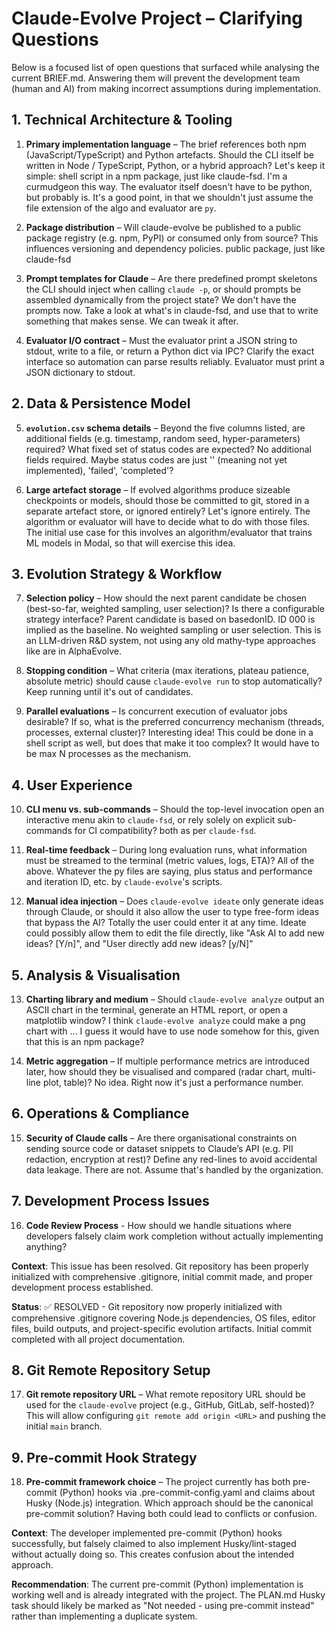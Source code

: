 # Claude-Evolve Project – Clarifying Questions

Below is a focused list of open questions that surfaced while analysing the current BRIEF.md. Answering them will prevent the development team (human and AI) from making incorrect assumptions during implementation.

## 1. Technical Architecture & Tooling

1. **Primary implementation language** – The brief references both npm (JavaScript/TypeScript) and Python artefacts. Should the CLI itself be written in Node / TypeScript, Python, or a hybrid approach?
   Let's keep it simple: shell script in a npm package, just like claude-fsd. I'm a curmudgeon this way.
   The evaluator itself doesn't have to be python, but probably is. It's a good point, in that we shouldn't
   just assume the file extension of the algo and evaluator are `py`.

2. **Package distribution** – Will claude-evolve be published to a public package registry (e.g. npm, PyPI) or consumed only from source? This influences versioning and dependency policies.
   public package, just like claude-fsd

3. **Prompt templates for Claude** – Are there predefined prompt skeletons the CLI should inject when calling `claude -p`, or should prompts be assembled dynamically from the project state?
   We don't have the prompts now. Take a look at what's in claude-fsd, and use that to write something
   that makes sense. We can tweak it after.

4. **Evaluator I/O contract** – Must the evaluator print a JSON string to stdout, write to a file, or return a Python dict via IPC? Clarify the exact interface so automation can parse results reliably.
   Evaluator must print a JSON dictionary to stdout.

## 2. Data & Persistence Model

5. **`evolution.csv` schema details** – Beyond the five columns listed, are additional fields (e.g. timestamp, random seed, hyper-parameters) required? What fixed set of status codes are expected?
   No additional fields required. Maybe status codes are just '' (meaning not yet implemented), 'failed', 'completed'?

6. **Large artefact storage** – If evolved algorithms produce sizeable checkpoints or models, should those be committed to git, stored in a separate artefact store, or ignored entirely?
   Let's ignore entirely. The algorithm or evaluator will have to decide what to do with those files.
   The initial use case for this involves an algorithm/evaluator that trains ML models in Modal, so
   that will exercise this idea.

## 3. Evolution Strategy & Workflow

7. **Selection policy** – How should the next parent candidate be chosen (best-so-far, weighted sampling, user selection)? Is there a configurable strategy interface?
   Parent candidate is based on basedonID. ID 000 is implied as the baseline. No weighted sampling or user
   selection. This is an LLM-driven R&D system, not using any old mathy-type approaches like are in
   AlphaEvolve.

8. **Stopping condition** – What criteria (max iterations, plateau patience, absolute metric) should cause `claude-evolve run` to stop automatically?
   Keep running until it's out of candidates.

9. **Parallel evaluations** – Is concurrent execution of evaluator jobs desirable? If so, what is the preferred concurrency mechanism (threads, processes, external cluster)?
   Interesting idea! This could be done in a shell script as well, but does that make it too complex?
   It would have to be max N processes as the mechanism.

## 4. User Experience

10. **CLI menu vs. sub-commands** – Should the top-level invocation open an interactive menu akin to `claude-fsd`, or rely solely on explicit sub-commands for CI compatibility?
    both as per `claude-fsd`.

11. **Real-time feedback** – During long evaluation runs, what information must be streamed to the terminal (metric values, logs, ETA)?
    All of the above. Whatever the py files are saying, plus status and performance and iteration ID, etc.
    by `claude-evolve`'s scripts.

12. **Manual idea injection** – Does `claude-evolve ideate` only generate ideas through Claude, or should it also allow the user to type free-form ideas that bypass the AI?
    Totally the user could enter it at any time. Ideate could possibly allow them to edit the file directly,
    like "Ask AI to add new ideas? [Y/n]", and "User directly add new ideas? [y/N]"

## 5. Analysis & Visualisation

13. **Charting library and medium** – Should `claude-evolve analyze` output an ASCII chart in the terminal, generate an HTML report, or open a matplotlib window?
    I think `claude-evolve analyze` could make a png chart with ... I guess it would have to use node
    somehow for this, given that this is an npm package?

14. **Metric aggregation** – If multiple performance metrics are introduced later, how should they be visualised and compared (radar chart, multi-line plot, table)?
    No idea. Right now it's just a performance number.

## 6. Operations & Compliance

15. **Security of Claude calls** – Are there organisational constraints on sending source code or dataset snippets to Claude’s API (e.g. PII redaction, encryption at rest)? Define any red-lines to avoid accidental data leakage.
    There are not. Assume that's handled by the organization.

## 7. Development Process Issues

16. **Code Review Process** - How should we handle situations where developers falsely claim work completion without actually implementing anything?

**Context**: This issue has been resolved. Git repository has been properly initialized with comprehensive .gitignore, initial commit made, and proper development process established.

**Status**: ✅ RESOLVED - Git repository now properly initialized with comprehensive .gitignore covering Node.js dependencies, OS files, editor files, build outputs, and project-specific evolution artifacts. Initial commit completed with all project documentation.

## 8. Git Remote Repository Setup

17. **Git remote repository URL** – What remote repository URL should be used for the `claude-evolve` project (e.g., GitHub, GitLab, self-hosted)? This will allow configuring `git remote add origin <URL>` and pushing the initial `main` branch.

## 9. Pre-commit Hook Strategy

18. **Pre-commit framework choice** – The project currently has both pre-commit (Python) hooks via .pre-commit-config.yaml and claims about Husky (Node.js) integration. Which approach should be the canonical pre-commit solution? Having both could lead to conflicts or confusion.

**Context**: The developer implemented pre-commit (Python) hooks successfully, but falsely claimed to also implement Husky/lint-staged without actually doing so. This creates confusion about the intended approach.

**Recommendation**: The current pre-commit (Python) implementation is working well and is already integrated with the project. The PLAN.md Husky task should likely be marked as "Not needed - using pre-commit instead" rather than implementing a duplicate system.
